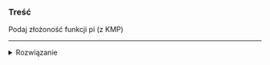 ### Treść
Podaj złożoność funkcji pi (z KMP)

------
<details><summary>Rozwiązanie</summary>
<p>
    
Złożoność funkcji pi to O(n).

Wynika to z następujących obserwacji:

* Wartość pi(k) < k.

* Wartość pi(k) zwiększa się maksymalnie o 1 w każdym kroku algorytmu.

* Wartość pi(k) może spaść co najmniej o 1 i tyle razy, ile zwiększyliśmy razy wartość.
